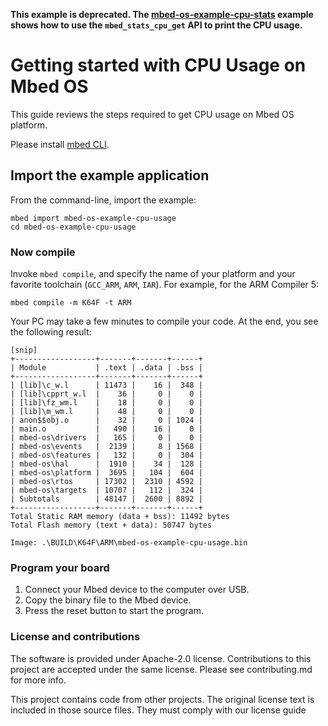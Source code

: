 **This example is deprecated. The [mbed-os-example-cpu-stats](https://os.mbed.com/teams/mbed-os-examples/code/mbed-os-example-cpu-stats/) example shows how to use the `mbed_stats_cpu_get` API to print the CPU usage.**

# Getting started with CPU Usage on Mbed OS

This guide reviews the steps required to get CPU usage on Mbed OS platform.

Please install [mbed CLI](https://github.com/ARMmbed/mbed-cli#installing-mbed-cli).

## Import the example application

From the command-line, import the example:

```
mbed import mbed-os-example-cpu-usage
cd mbed-os-example-cpu-usage
```

### Now compile

Invoke `mbed compile`, and specify the name of your platform and your favorite toolchain (`GCC_ARM`, `ARM`, `IAR`). For example, for the ARM Compiler 5:

```
mbed compile -m K64F -t ARM
```

Your PC may take a few minutes to compile your code. At the end, you see the following result:

```
[snip]
+------------------+-------+-------+------+
| Module           | .text | .data | .bss |
+------------------+-------+-------+------+
| [lib]\c_w.l      | 11473 |    16 |  348 |
| [lib]\cpprt_w.l  |    36 |     0 |    0 |
| [lib]\fz_wm.l    |    18 |     0 |    0 |
| [lib]\m_wm.l     |    48 |     0 |    0 |
| anon$$obj.o      |    32 |     0 | 1024 |
| main.o           |   490 |    16 |    0 |
| mbed-os\drivers  |   165 |     0 |    0 |
| mbed-os\events   |  2139 |     8 | 1568 |
| mbed-os\features |   132 |     0 |  304 |
| mbed-os\hal      |  1910 |    34 |  128 |
| mbed-os\platform |  3695 |   104 |  604 |
| mbed-os\rtos     | 17302 |  2310 | 4592 |
| mbed-os\targets  | 10707 |   112 |  324 |
| Subtotals        | 48147 |  2600 | 8892 |
+------------------+-------+-------+------+
Total Static RAM memory (data + bss): 11492 bytes
Total Flash memory (text + data): 50747 bytes

Image: .\BUILD\K64F\ARM\mbed-os-example-cpu-usage.bin

```

### Program your board

1. Connect your Mbed device to the computer over USB.
1. Copy the binary file to the Mbed device.
1. Press the reset button to start the program.

### License and contributions
The software is provided under Apache-2.0 license. Contributions to this project are accepted under the same license. Please see contributing.md for more info.

This project contains code from other projects. The original license text is included in those source files. They must comply with our license guide
